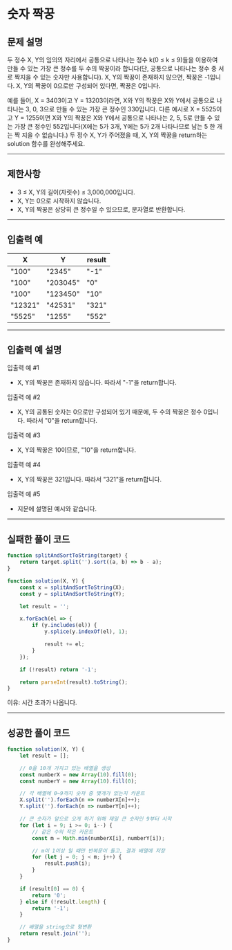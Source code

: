# 숫자 짝꿍

## 문제 설명

두 정수 X, Y의 임의의 자리에서 공통으로 나타나는 정수 k(0 ≤ k ≤ 9)들을 이용하여 만들 수 있는 가장 큰 정수를 두 수의 짝꿍이라 합니다(단, 공통으로 나타나는 정수 중 서로 짝지을 수 있는 숫자만 사용합니다). X, Y의 짝꿍이 존재하지 않으면, 짝꿍은 -1입니다. X, Y의 짝꿍이 0으로만 구성되어 있다면, 짝꿍은 0입니다.

예를 들어, X = 3403이고 Y = 13203이라면, X와 Y의 짝꿍은 X와 Y에서 공통으로 나타나는 3, 0, 3으로 만들 수 있는 가장 큰 정수인 330입니다. 다른 예시로 X = 5525이고 Y = 1255이면 X와 Y의 짝꿍은 X와 Y에서 공통으로 나타나는 2, 5, 5로 만들 수 있는 가장 큰 정수인 552입니다(X에는 5가 3개, Y에는 5가 2개 나타나므로 남는 5 한 개는 짝 지을 수 없습니다.)
두 정수 X, Y가 주어졌을 때, X, Y의 짝꿍을 return하는 solution 함수를 완성해주세요.

---

## 제한사항

-   3 ≤ X, Y의 길이(자릿수) ≤ 3,000,000입니다.
-   X, Y는 0으로 시작하지 않습니다.
-   X, Y의 짝꿍은 상당히 큰 정수일 수 있으므로, 문자열로 반환합니다.

---

## 입출력 예

| X       | Y        | result |
| ------- | -------- | ------ |
| "100"   | "2345"   | "-1"   |
| "100"   | "203045" | "0"    |
| "100"   | "123450" | "10"   |
| "12321" | "42531"  | "321"  |
| "5525"  | "1255"   | "552"  |

---

## 입출력 예 설명

입출력 예 #1

-   X, Y의 짝꿍은 존재하지 않습니다. 따라서 "-1"을 return합니다.

입출력 예 #2

-   X, Y의 공통된 숫자는 0으로만 구성되어 있기 때문에, 두 수의 짝꿍은 정수 0입니다. 따라서 "0"을 return합니다.

입출력 예 #3

-   X, Y의 짝꿍은 10이므로, "10"을 return합니다.

입출력 예 #4

-   X, Y의 짝꿍은 321입니다. 따라서 "321"을 return합니다.

입출력 예 #5

-   지문에 설명된 예시와 같습니다.

---

## 실패한 풀이 코드

```js
function splitAndSortToString(target) {
    return target.split('').sort((a, b) => b - a);
}

function solution(X, Y) {
    const x = splitAndSortToString(X);
    const y = splitAndSortToString(Y);

    let result = '';

    x.forEach(el => {
        if (y.includes(el)) {
            y.splice(y.indexOf(el), 1);

            result += el;
        }
    });

    if (!result) return '-1';

    return parseInt(result).toString();
}
```

이유: 시간 초과가 나옵니다.

---

## 성공한 풀이 코드

```js
function solution(X, Y) {
    let result = [];

    // 0을 10개 가지고 있는 배열을 생성
    const numberX = new Array(10).fill(0);
    const numberY = new Array(10).fill(0);

    // 각 배열에 0~9까지 숫자 중 몇개가 있는지 카운트
    X.split('').forEach(n => numberX[n]++);
    Y.split('').forEach(n => numberY[n]++);

    // 큰 숫자가 앞으로 오게 하기 위해 제일 큰 숫자인 9부터 시작
    for (let i = 9; i >= 0; i--) {
        // 같은 수의 작은 카운트
        const m = Math.min(numberX[i], numberY[i]);

        // m이 1이상 일 때만 반복문이 돌고, 결과 배열에 저장
        for (let j = 0; j < m; j++) {
            result.push(i);
        }
    }

    if (result[0] == 0) {
        return '0';
    } else if (!result.length) {
        return '-1';
    }

    // 배열을 string으로 형변환
    return result.join('');
}
```
